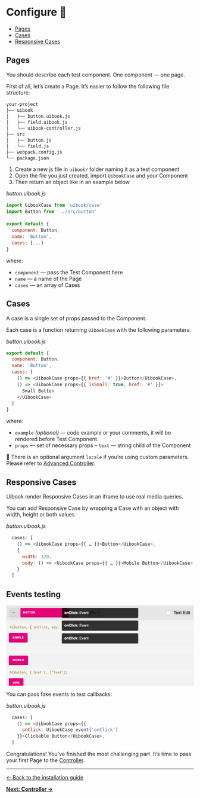 # Configure :hatched_chick:

- [Pages](#pages)
- [Cases](#cases)
- [Responsive Cases](#responsive-cases)

## Pages

You should describe each test component. One component — one page.

First of all, let’s create a Page.
It’s easier to follow the following file structure:

```
your-project
├── uibook
│   ├── button.uibook.js
│   ├── field.uibook.js
│   └── uibook-controller.js
├── src
│   ├── button.js
│   └── field.js
├── webpack.config.js
└── package.json
```

1. Create a new js file in `uibook/` folder naming it as a test component
2. Open the file you just created, import `UibookCase` and your Component
3. Then return an object like in an example below

_button.uibook.js_
```js
import UibookCase from 'uibook/case'
import Button from '../src/button'

export default {
  component: Button,
  name: 'Button',
  cases: [...]
}
```

where:
- `component` — pass the Test Component here
- `name` — a name of the Page
- `cases` — an array of Cases

## Cases

A case is a single set of props passed to the Component.

Each case is a function returning `UibookCase` with the following parameters:

_button.uibook.js_
```js
export default {
  component: Button,
  name: 'Button',
  cases: [
    () => <UibookCase props={{ href: '#' }}>Button</UibookCase>,
    () => <UibookCase props={{ isSmall: true, href: '#' }}>
      Small Button
    </UibookCase>
  ]
}
```

where:
- `example` _(optional)_ — code example or your comments, it will be rendered
before Test Component.
- `props` — set of necessary props
– `text` — string child of the Component

:triangular_flag_on_post: There is an optional argument `locale` if you’re 
using custom parameters. Please refer to 
[Advanced Controller](controller.md#advanced-controller).

## Responsive Cases

Uibook render Responsive Cases in an iframe to use real media queries.

You can add Responsive Case by wrapping a Case with 
an object with width, height or both values

_button.uibook.js_
```js
  cases: [
    () => <UibookCase props={{ … }}>Button</UibookCase>,
    {
      width: 320,
      body: () => <UibookCase props={{ … }}>Mobile Button</UibookCase>
    }
  ]
```

## Events testing

<img src="/docs/events.png" align="center" alt="Events bubble" >

You can pass fake events to test callbacks:

_button.uibook.js_
```js
  cases: [
    () => <UibookCase props={{
      onClick: UibookCase.event('onClick')
    }}>Clickable Button</UibookCase>,
  ]
```

Congratulations! You’ve finished the most challenging part. 
It’s time to pass your first Page to the [Controller](controller.md).

---

[← Back to the installation guide](install.md)

**[Next: Controller →](controller.md)**
